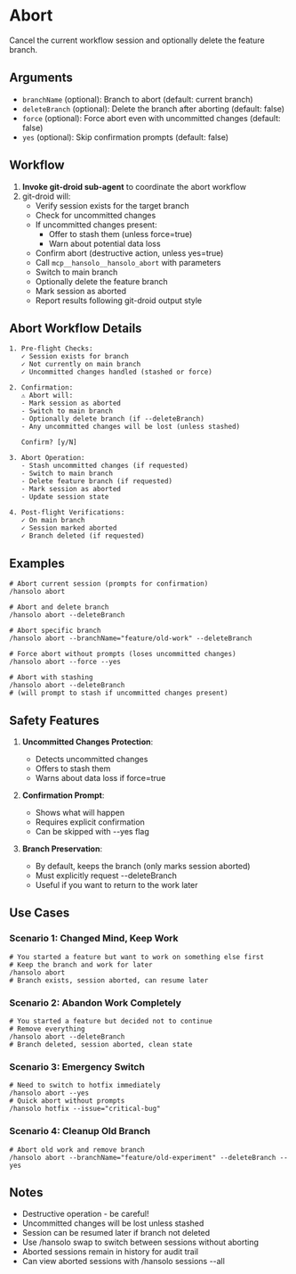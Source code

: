 # Abort

Cancel the current workflow session and optionally delete the feature branch.

## Arguments

- `branchName` (optional): Branch to abort (default: current branch)
- `deleteBranch` (optional): Delete the branch after aborting (default: false)
- `force` (optional): Force abort even with uncommitted changes (default: false)
- `yes` (optional): Skip confirmation prompts (default: false)

## Workflow

1. **Invoke git-droid sub-agent** to coordinate the abort workflow
2. git-droid will:
   - Verify session exists for the target branch
   - Check for uncommitted changes
   - If uncommitted changes present:
     - Offer to stash them (unless force=true)
     - Warn about potential data loss
   - Confirm abort (destructive action, unless yes=true)
   - Call `mcp__hansolo__hansolo_abort` with parameters
   - Switch to main branch
   - Optionally delete the feature branch
   - Mark session as aborted
   - Report results following git-droid output style

## Abort Workflow Details

```
1. Pre-flight Checks:
   ✓ Session exists for branch
   ✓ Not currently on main branch
   ✓ Uncommitted changes handled (stashed or force)

2. Confirmation:
   ⚠ Abort will:
   - Mark session as aborted
   - Switch to main branch
   - Optionally delete branch (if --deleteBranch)
   - Any uncommitted changes will be lost (unless stashed)

   Confirm? [y/N]

3. Abort Operation:
   - Stash uncommitted changes (if requested)
   - Switch to main branch
   - Delete feature branch (if requested)
   - Mark session as aborted
   - Update session state

4. Post-flight Verifications:
   ✓ On main branch
   ✓ Session marked aborted
   ✓ Branch deleted (if requested)
```

## Examples

```
# Abort current session (prompts for confirmation)
/hansolo abort

# Abort and delete branch
/hansolo abort --deleteBranch

# Abort specific branch
/hansolo abort --branchName="feature/old-work" --deleteBranch

# Force abort without prompts (loses uncommitted changes)
/hansolo abort --force --yes

# Abort with stashing
/hansolo abort --deleteBranch
# (will prompt to stash if uncommitted changes present)
```

## Safety Features

1. **Uncommitted Changes Protection**:
   - Detects uncommitted changes
   - Offers to stash them
   - Warns about data loss if force=true

2. **Confirmation Prompt**:
   - Shows what will happen
   - Requires explicit confirmation
   - Can be skipped with --yes flag

3. **Branch Preservation**:
   - By default, keeps the branch (only marks session aborted)
   - Must explicitly request --deleteBranch
   - Useful if you want to return to the work later

## Use Cases

### Scenario 1: Changed Mind, Keep Work
```
# You started a feature but want to work on something else first
# Keep the branch and work for later
/hansolo abort
# Branch exists, session aborted, can resume later
```

### Scenario 2: Abandon Work Completely
```
# You started a feature but decided not to continue
# Remove everything
/hansolo abort --deleteBranch
# Branch deleted, session aborted, clean state
```

### Scenario 3: Emergency Switch
```
# Need to switch to hotfix immediately
/hansolo abort --yes
# Quick abort without prompts
/hansolo hotfix --issue="critical-bug"
```

### Scenario 4: Cleanup Old Branch
```
# Abort old work and remove branch
/hansolo abort --branchName="feature/old-experiment" --deleteBranch --yes
```

## Notes

- Destructive operation - be careful!
- Uncommitted changes will be lost unless stashed
- Session can be resumed later if branch not deleted
- Use /hansolo swap to switch between sessions without aborting
- Aborted sessions remain in history for audit trail
- Can view aborted sessions with /hansolo sessions --all
